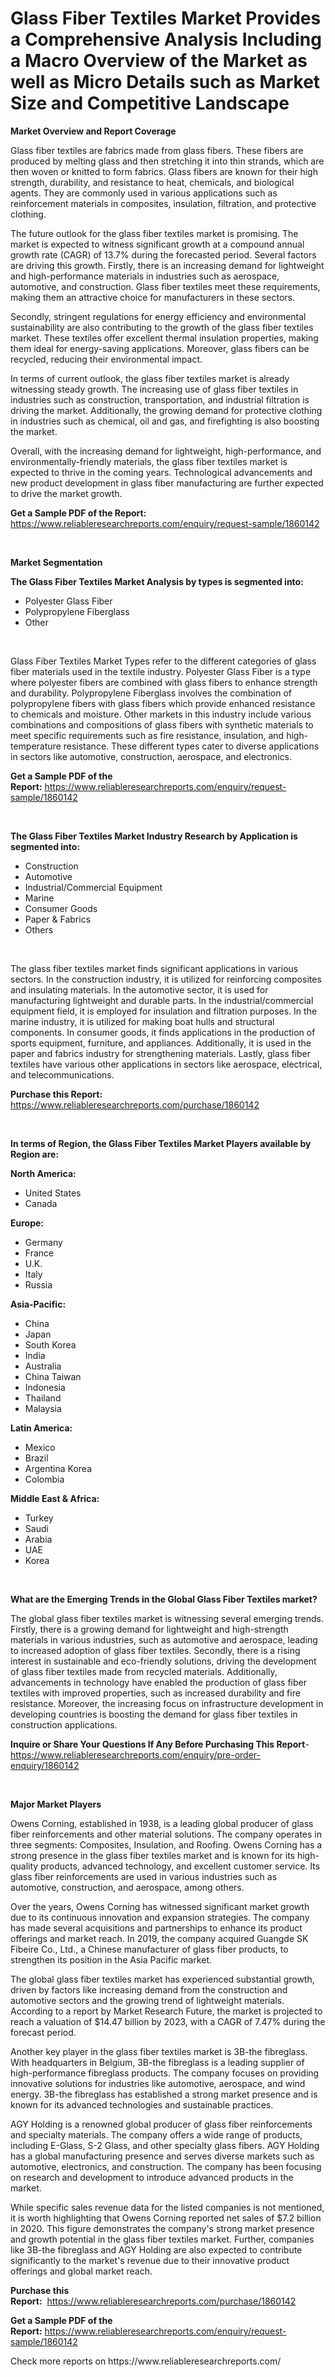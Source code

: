 <p><h1>Glass Fiber Textiles Market Provides a Comprehensive Analysis Including a Macro Overview of the Market as well as Micro Details such as Market Size and Competitive Landscape</h1></p><p><strong>Market Overview and Report Coverage</strong></p>
<p><p>Glass fiber textiles are fabrics made from glass fibers. These fibers are produced by melting glass and then stretching it into thin strands, which are then woven or knitted to form fabrics. Glass fibers are known for their high strength, durability, and resistance to heat, chemicals, and biological agents. They are commonly used in various applications such as reinforcement materials in composites, insulation, filtration, and protective clothing.</p><p>The future outlook for the glass fiber textiles market is promising. The market is expected to witness significant growth at a compound annual growth rate (CAGR) of 13.7% during the forecasted period. Several factors are driving this growth. Firstly, there is an increasing demand for lightweight and high-performance materials in industries such as aerospace, automotive, and construction. Glass fiber textiles meet these requirements, making them an attractive choice for manufacturers in these sectors.</p><p>Secondly, stringent regulations for energy efficiency and environmental sustainability are also contributing to the growth of the glass fiber textiles market. These textiles offer excellent thermal insulation properties, making them ideal for energy-saving applications. Moreover, glass fibers can be recycled, reducing their environmental impact.</p><p>In terms of current outlook, the glass fiber textiles market is already witnessing steady growth. The increasing use of glass fiber textiles in industries such as construction, transportation, and industrial filtration is driving the market. Additionally, the growing demand for protective clothing in industries such as chemical, oil and gas, and firefighting is also boosting the market.</p><p>Overall, with the increasing demand for lightweight, high-performance, and environmentally-friendly materials, the glass fiber textiles market is expected to thrive in the coming years. Technological advancements and new product development in glass fiber manufacturing are further expected to drive the market growth.</p></p>
<p><strong>Get a Sample PDF of the Report:</strong> <a href="https://www.reliableresearchreports.com/enquiry/request-sample/1860142">https://www.reliableresearchreports.com/enquiry/request-sample/1860142</a></p>
<p>&nbsp;</p>
<p><strong>Market Segmentation</strong></p>
<p><strong>The Glass Fiber Textiles Market Analysis by types is segmented into:</strong></p>
<p><ul><li>Polyester Glass Fiber</li><li>Polypropylene Fiberglass</li><li>Other</li></ul></p>
<p>&nbsp;</p>
<p><p>Glass Fiber Textiles Market Types refer to the different categories of glass fiber materials used in the textile industry. Polyester Glass Fiber is a type where polyester fibers are combined with glass fibers to enhance strength and durability. Polypropylene Fiberglass involves the combination of polypropylene fibers with glass fibers which provide enhanced resistance to chemicals and moisture. Other markets in this industry include various combinations and compositions of glass fibers with synthetic materials to meet specific requirements such as fire resistance, insulation, and high-temperature resistance. These different types cater to diverse applications in sectors like automotive, construction, aerospace, and electronics.</p></p>
<p><strong>Get a Sample PDF of the Report:</strong>&nbsp;<a href="https://www.reliableresearchreports.com/enquiry/request-sample/1860142">https://www.reliableresearchreports.com/enquiry/request-sample/1860142</a></p>
<p>&nbsp;</p>
<p><strong>The Glass Fiber Textiles Market Industry Research by Application is segmented into:</strong></p>
<p><ul><li>Construction</li><li>Automotive</li><li>Industrial/Commercial Equipment</li><li>Marine</li><li>Consumer Goods</li><li>Paper & Fabrics</li><li>Others</li></ul></p>
<p>&nbsp;</p>
<p><p>The glass fiber textiles market finds significant applications in various sectors. In the construction industry, it is utilized for reinforcing composites and insulating materials. In the automotive sector, it is used for manufacturing lightweight and durable parts. In the industrial/commercial equipment field, it is employed for insulation and filtration purposes. In the marine industry, it is utilized for making boat hulls and structural components. In consumer goods, it finds applications in the production of sports equipment, furniture, and appliances. Additionally, it is used in the paper and fabrics industry for strengthening materials. Lastly, glass fiber textiles have various other applications in sectors like aerospace, electrical, and telecommunications.</p></p>
<p><strong>Purchase this Report:</strong>&nbsp; <a href="https://www.reliableresearchreports.com/purchase/1860142">https://www.reliableresearchreports.com/purchase/1860142</a></p>
<p>&nbsp;</p>
<p><strong>In terms of Region, the Glass Fiber Textiles Market Players available by Region are:</strong></p>
<p>
    <p> <strong> North America: </strong>
        <ul>
            <li>United States</li>
            <li>Canada</li>
        </ul>
        </p> 
    <p> <strong> Europe: </strong>
        <ul>
            <li>Germany</li>
            <li>France</li>
            <li>U.K.</li>
            <li>Italy</li>
            <li>Russia</li>
        </ul>
        </p> 
    <p> <strong> Asia-Pacific: </strong>
        <ul>
            <li>China</li>
            <li>Japan</li>
            <li>South Korea</li>
            <li>India</li>
            <li>Australia</li>
            <li>China Taiwan</li>
            <li>Indonesia</li>
            <li>Thailand</li>
            <li>Malaysia</li>
        </ul>
        </p> 
    <p> <strong> Latin America: </strong>
        <ul>
            <li>Mexico</li>
            <li>Brazil</li>
            <li>Argentina Korea</li>
            <li>Colombia</li>
        </ul>
        </p> 
    <p> <strong> Middle East & Africa: </strong>
        <ul>
            <li>Turkey</li>
            <li>Saudi</li>
            <li>Arabia</li>
            <li>UAE</li>
            <li>Korea</li>
        </ul>
    </p>
    </p>
<p>&nbsp;</p>
<p><strong>What are the Emerging Trends in the Global Glass Fiber Textiles market?</strong></p>
<p><p>The global glass fiber textiles market is witnessing several emerging trends. Firstly, there is a growing demand for lightweight and high-strength materials in various industries, such as automotive and aerospace, leading to increased adoption of glass fiber textiles. Secondly, there is a rising interest in sustainable and eco-friendly solutions, driving the development of glass fiber textiles made from recycled materials. Additionally, advancements in technology have enabled the production of glass fiber textiles with improved properties, such as increased durability and fire resistance. Moreover, the increasing focus on infrastructure development in developing countries is boosting the demand for glass fiber textiles in construction applications.</p></p>
<p><strong>Inquire or Share Your Questions If Any Before Purchasing This Report</strong>- <a href="https://www.reliableresearchreports.com/enquiry/pre-order-enquiry/1860142">https://www.reliableresearchreports.com/enquiry/pre-order-enquiry/1860142</a></p>
<p>&nbsp;</p>
<p><strong>Major Market Players</strong></p>
<p><p>Owens Corning, established in 1938, is a leading global producer of glass fiber reinforcements and other material solutions. The company operates in three segments: Composites, Insulation, and Roofing. Owens Corning has a strong presence in the glass fiber textiles market and is known for its high-quality products, advanced technology, and excellent customer service. Its glass fiber reinforcements are used in various industries such as automotive, construction, and aerospace, among others.</p><p>Over the years, Owens Corning has witnessed significant market growth due to its continuous innovation and expansion strategies. The company has made several acquisitions and partnerships to enhance its product offerings and market reach. In 2019, the company acquired Guangde SK Fibeire Co., Ltd., a Chinese manufacturer of glass fiber products, to strengthen its position in the Asia Pacific market.</p><p>The global glass fiber textiles market has experienced substantial growth, driven by factors like increasing demand from the construction and automotive sectors and the growing trend of lightweight materials. According to a report by Market Research Future, the market is projected to reach a valuation of $14.47 billion by 2023, with a CAGR of 7.47% during the forecast period.</p><p>Another key player in the glass fiber textiles market is 3B-the fibreglass. With headquarters in Belgium, 3B-the fibreglass is a leading supplier of high-performance fibreglass products. The company focuses on providing innovative solutions for industries like automotive, aerospace, and wind energy. 3B-the fibreglass has established a strong market presence and is known for its advanced technologies and sustainable practices.</p><p>AGY Holding is a renowned global producer of glass fiber reinforcements and specialty materials. The company offers a wide range of products, including E-Glass, S-2 Glass, and other specialty glass fibers. AGY Holding has a global manufacturing presence and serves diverse markets such as automotive, electronics, and construction. The company has been focusing on research and development to introduce advanced products in the market.</p><p>While specific sales revenue data for the listed companies is not mentioned, it is worth highlighting that Owens Corning reported net sales of $7.2 billion in 2020. This figure demonstrates the company's strong market presence and growth potential in the glass fiber textiles market. Further, companies like 3B-the fibreglass and AGY Holding are also expected to contribute significantly to the market's revenue due to their innovative product offerings and global market reach.</p></p>
<p><strong>Purchase this Report:</strong>&nbsp;&nbsp;<a href="https://www.reliableresearchreports.com/purchase/1860142">https://www.reliableresearchreports.com/purchase/1860142</a></p>
<p></p>
<p><strong>Get a Sample PDF of the Report:</strong>&nbsp;<a href="https://www.reliableresearchreports.com/enquiry/request-sample/1860142">https://www.reliableresearchreports.com/enquiry/request-sample/1860142</a></p>
<p>Check more reports on https://www.reliableresearchreports.com/</p>